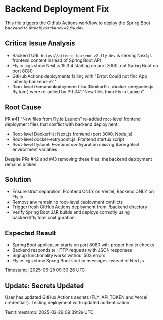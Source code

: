 # Backend Deployment Fix

This file triggers the GitHub Actions workflow to deploy the Spring Boot backend to aitechj-backend-v2.fly.dev.

## Critical Issue Analysis
- Backend URL `https://aitechj-backend-v2.fly.dev` is serving Next.js frontend content instead of Spring Boot API
- Fly.io logs show Next.js 15.3.4 starting on port 3000, not Spring Boot on port 8080
- GitHub Actions deployments failing with "Error: Could not find App 'aitechj-backend-v2'"
- Root-level frontend deployment files (Dockerfile, docker-entrypoint.js, fly.toml) were re-added by PR #41 "New files from Fly.io Launch"

## Root Cause
PR #41 "New files from Fly.io Launch" re-added root-level frontend deployment files that conflict with backend deployment:
- Root-level Dockerfile: Next.js frontend (port 3000, Node.js)
- Root-level docker-entrypoint.js: Frontend startup script
- Root-level fly.toml: Frontend configuration missing Spring Boot environment variables

Despite PRs #42 and #43 removing these files, the backend deployment remains broken.

## Solution
- Ensure strict separation: Frontend ONLY on Vercel, Backend ONLY on Fly.io
- Remove any remaining root-level deployment conflicts
- Trigger fresh GitHub Actions deployment from ./backend directory
- Verify Spring Boot JAR builds and deploys correctly using backend/fly.toml configuration

## Expected Result
- Spring Boot application starts on port 8080 with proper health checks
- Backend responds to HTTP requests with JSON responses
- Signup functionality works without 503 errors
- Fly.io logs show Spring Boot startup messages instead of Next.js

Timestamp: 2025-06-29 09:30:26 UTC

## Update: Secrets Updated
User has updated GitHub Actions secrets (FLY_API_TOKEN and Vercel credentials).
Testing deployment with updated authentication.

Test timestamp: 2025-06-29 09:39:26 UTC
